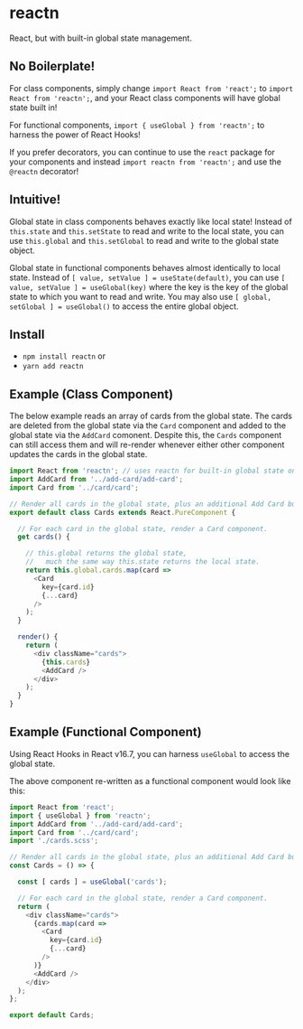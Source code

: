 # reactn
React, but with built-in global state management.

## No Boilerplate!

For class components, simply change `import React from 'react';` to `import React from 'reactn';`, and your React class components will have global state built in!

For functional components, `import { useGlobal } from 'reactn';` to harness the power of React Hooks!

If you prefer decorators, you can continue to use the `react` package for your components and instead `import reactn from 'reactn';` and use the `@reactn` decorator!

## Intuitive!

Global state in class components behaves exactly like local state! Instead of `this.state` and `this.setState` to read and write to the local state, you can use `this.global` and `this.setGlobal` to read and write to the global state object.

Global state in functional components behaves almost identically to local state. Instead of `[ value, setValue ] = useState(default)`, you can use `[ value, setValue ] = useGlobal(key)` where the key is the key of the global state to which you want to read and write. You may also use `[ global, setGlobal ] = useGlobal()` to access the entire global object.

## Install

* `npm install reactn` or
* `yarn add reactn`

## Example (Class Component)

The below example reads an array of cards from the global state. The cards are deleted from the global state via the `Card` component and added to the global state via the `AddCard` comonent. Despite this, the `Cards` component can still access them and will re-render whenever either other component updates the cards in the global state.

```JavaScript
import React from 'reactn'; // uses reactn for built-in global state on components
import AddCard from '../add-card/add-card';
import Card from '../card/card';

// Render all cards in the global state, plus an additional Add Card button.
export default class Cards extends React.PureComponent {

  // For each card in the global state, render a Card component.
  get cards() {

    // this.global returns the global state,
    //   much the same way this.state returns the local state.
    return this.global.cards.map(card =>
      <Card
        key={card.id}
        {...card}
      />
    );
  }

  render() {
    return (
      <div className="cards">
        {this.cards}
        <AddCard />
      </div>
    );
  }
}
```

## Example (Functional Component)

Using React Hooks in React v16.7, you can harness `useGlobal` to access the global state.

The above component re-written as a functional component would look like this:

```JavaScript
import React from 'react';
import { useGlobal } from 'reactn';
import AddCard from '../add-card/add-card';
import Card from '../card/card';
import './cards.scss';

// Render all cards in the global state, plus an additional Add Card button.
const Cards = () => {

  const [ cards ] = useGlobal('cards');

  // For each card in the global state, render a Card component.
  return (
    <div className="cards">
      {cards.map(card =>
        <Card
          key={card.id}
          {...card}
        />
      )}
      <AddCard />
    </div>
  );
};

export default Cards;
```
